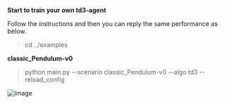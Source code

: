 **Start to train your own td3-agent**

Follow the instructions and then you can reply the same performance as below.

>cd ../examples

**classic_Pendulum-v0**

>python main.py --scenario classic_Pendulum-v0 --algo td3 --reload_config

![image](https://github.com/jidiai/ai_lib/raw/master/examples/assets/td3_pendulum.png)

